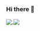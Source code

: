 ### Hi there 👋

<!-- [![42 Profile Card](https://1337-readme.vercel.app/api/profile?cursus=42&email=hide&login=mobouzar)](https://github.com/mohouyizme/1337-readme) -->

<a href="https://github.com/mobouzar?tab=repositories">
  <img align="center" src="https://github-readme-stats.vercel.app/api/top-langs/?username=mobouzar&theme=dark"/>
</a>
<a href="https://github.com/mobouzar?tab=repositories">
 <img align="center" src="https://github-readme-stats.vercel.app/api?username=mobouzar&line_height=40&show_icons=true&theme=dark">
</a>